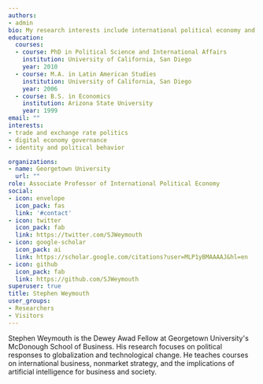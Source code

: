 ```yaml
---
authors:
- admin
bio: My research interests include international political economy and the domestic politics of technological change.
education:
  courses:
  - course: PhD in Political Science and International Affairs
    institution: University of California, San Diego
    year: 2010
  - course: M.A. in Latin American Studies
    institution: University of California, San Diego
    year: 2006
  - course: B.S. in Economics
    institution: Arizona State University
    year: 1999
email: ""
interests:
- trade and exchange rate politics
- digital economy governance
- identity and political behavior

organizations:
- name: Georgetown University
  url: ""
role: Associate Professor of International Political Economy
social:
- icon: envelope
  icon_pack: fas
  link: '#contact'
- icon: twitter
  icon_pack: fab
  link: https://twitter.com/SJWeymouth
- icon: google-scholar
  icon_pack: ai
  link: https://scholar.google.com/citations?user=MLP1yBMAAAAJ&hl=en
- icon: github
  icon_pack: fab
  link: https://github.com/SJWeymouth
superuser: true
title: Stephen Weymouth
user_groups:
- Researchers
- Visitors
---
```


Stephen Weymouth is the Dewey Awad Fellow at Georgetown University's McDonough School of Business. His research focuses on political responses to globalization and technological change. He teaches courses on international business, nonmarket strategy, and the implications of artificial intelligence for business and society.   
